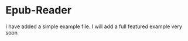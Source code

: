 Epub-Reader
===========
I have added a simple example file.
I will add a full featured example very soon
